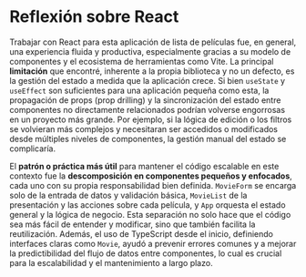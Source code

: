 # Reflexión sobre React

Trabajar con React para esta aplicación de lista de películas fue, en general, una experiencia fluida y productiva, especialmente gracias a su modelo de componentes y el ecosistema de herramientas como Vite. La principal **limitación** que encontré, inherente a la propia biblioteca y no un defecto, es la gestión del estado a medida que la aplicación crece. Si bien `useState` y `useEffect` son suficientes para una aplicación pequeña como esta, la propagación de props (prop drilling) y la sincronización del estado entre componentes no directamente relacionados podrían volverse engorrosas en un proyecto más grande. Por ejemplo, si la lógica de edición o los filtros se volvieran más complejos y necesitaran ser accedidos o modificados desde múltiples niveles de componentes, la gestión manual del estado se complicaría.

El **patrón o práctica más útil** para mantener el código escalable en este contexto fue la **descomposición en componentes pequeños y enfocados**, cada uno con su propia responsabilidad bien definida. `MovieForm` se encarga solo de la entrada de datos y validación básica, `MovieList` de la presentación y las acciones sobre cada película, y `App` orquesta el estado general y la lógica de negocio. Esta separación no solo hace que el código sea más fácil de entender y modificar, sino que también facilita la reutilización. Además, el uso de TypeScript desde el inicio, definiendo interfaces claras como `Movie`, ayudó a prevenir errores comunes y a mejorar la predictibilidad del flujo de datos entre componentes, lo cual es crucial para la escalabilidad y el mantenimiento a largo plazo.
